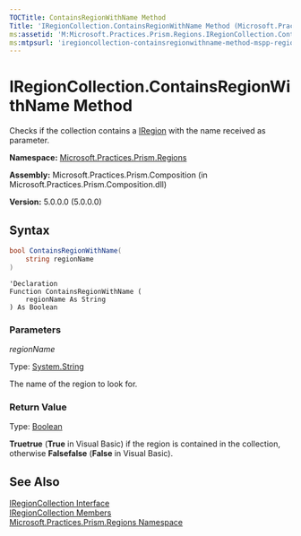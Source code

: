 ```yaml
---
TOCTitle: ContainsRegionWithName Method
Title: 'IRegionCollection.ContainsRegionWithName Method (Microsoft.Practices.Prism.Regions)'
ms:assetid: 'M:Microsoft.Practices.Prism.Regions.IRegionCollection.ContainsRegionWithName(System.String)'
ms:mtpsurl: 'iregioncollection-containsregionwithname-method-mspp-regions.md'
---
```


# IRegionCollection.ContainsRegionWithName Method

Checks if the collection contains a [IRegion](/patterns-practices/reference/iregion-interface-mspp-regions) with the name received as parameter.

**Namespace:** [Microsoft.Practices.Prism.Regions](/patterns-practices/reference/mspp-regions-namespace)

**Assembly:** Microsoft.Practices.Prism.Composition (in Microsoft.Practices.Prism.Composition.dll)

**Version:** 5.0.0.0 (5.0.0.0)

## Syntax

```C#
bool ContainsRegionWithName(
	string regionName
)
```
```VB
'Declaration
Function ContainsRegionWithName ( 
	regionName As String
) As Boolean
```

### Parameters

*regionName*

Type: [System.String](http://msdn.microsoft.com/en-us/library/s1wwdcbf)

The name of the region to look for.

### Return Value

Type: [Boolean](http://msdn.microsoft.com/en-us/library/a28wyd50)

**Truetrue** (**True** in Visual Basic) if the region is contained in the collection, otherwise **Falsefalse** (**False** in Visual Basic).

## See Also

[IRegionCollection Interface](/patterns-practices/reference/iregioncollection-interface-mspp-regions)<br/>
[IRegionCollection Members](/patterns-practices/reference/iregioncollection-members-mspp-regions)<br/>
[Microsoft.Practices.Prism.Regions Namespace](/patterns-practices/reference/mspp-regions-namespace)